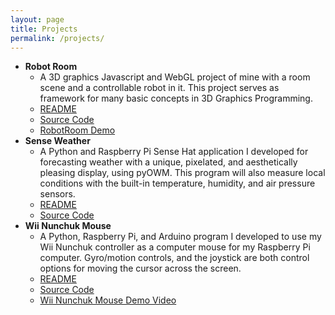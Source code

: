 ```yaml
---
layout: page
title: Projects
permalink: /projects/
---
```


* **Robot Room**
  * A 3D graphics Javascript and WebGL project of mine with a room scene and a controllable robot in it. This project serves as framework for many basic concepts in 3D Graphics Programming.
  * [README](https://mlegere1323.github.io/RobotRoom/README.txt)
  * [Source Code](https://github.com/mlegere1323/RobotRoom)
  * [RobotRoom Demo](https://mlegere1323.github.io/RobotRoom/RobotRoom.html)
* **Sense Weather**
  * A Python and Raspberry Pi Sense Hat application I developed for forecasting weather with a unique, pixelated, and aesthetically pleasing display, using pyOWM. This program will also measure local conditions with the built-in temperature, humidity, and air pressure sensors.
  * [README](https://github.com/mlegere1323/SenseWeather/blob/master/README.md)
  * [Source Code](https://github.com/mlegere1323/SenseWeather/blob/master/sWeather.py)
* **Wii Nunchuk Mouse**
  * A Python, Raspberry Pi, and Arduino program I developed to use my Wii Nunchuk controller as a computer mouse for my Raspberry Pi computer. Gyro/motion controls, and the joystick are both control options for moving the cursor across the screen.
  * [README](https://github.com/mlegere1323/WiiNunchukMouse/blob/master/README.md)
  * [Source Code](https://github.com/mlegere1323/WiiNunchukMouse)
  * [Wii Nunchuk Mouse Demo Video](https://youtu.be/ExCjDEq3abY)
